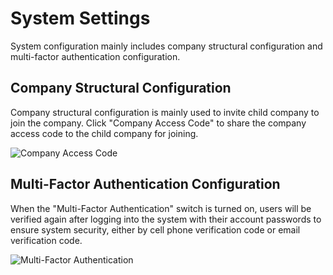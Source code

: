 # System Settings

System configuration mainly includes company structural configuration and multi-factor authentication configuration.

## Company Structural Configuration

Company structural configuration is mainly used to invite child company to join the company. Click "Company Access Code" to share the company access code to the child company for joining.

![Company Access Code](https://docimages.blob.core.chinacloudapi.cn/images/Console/settingoragination20210329.png)

## Multi-Factor Authentication Configuration

When the "Multi-Factor Authentication" switch is turned on, users will be verified again after logging into the system with their account passwords to ensure system security, either by cell phone verification code or email verification code.

![Multi-Factor Authentication](https://docimages.blob.core.chinacloudapi.cn/images/Console/identifyverify20210329.png)